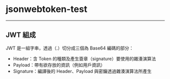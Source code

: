 # jsonwebtoken-test
-----------------------------


## <strong>JWT 組成</strong>
JWT 是一組字串，透過（.）切分成三個為 Base64 編碼的部分：
*  Header：含 Token 的種類及產生簽章（signature）要使用的雜湊演算法
*  Payload：帶有欲存放的資訊（例如用戶資訊）
*  Signature：編譯後的 Header、Payload 與密鑰透過雜湊演算法所產生

